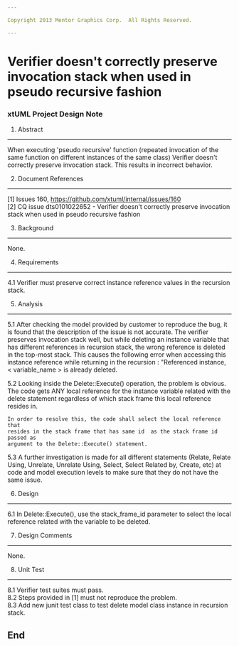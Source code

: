 ```yaml
---

Copyright 2013 Mentor Graphics Corp.  All Rights Reserved.

---
```


# Verifier doesn't correctly preserve invocation stack when used in pseudo recursive fashion 
### xtUML Project Design Note



1. Abstract
-----------
When executing 'pseudo recursive' function (repeated invocation of the same 
function on different instances of the same class) Verifier doesn't correctly 
preserve invocation stack. This results in incorrect behavior. 

2. Document References
----------------------
[1] Issues 160, https://github.com/xtuml/internal/issues/160  
[2] CQ issue dts0101022652 - Verifier doesn't correctly preserve invocation 
	stack when used in pseudo recursive fashion  

3. Background
-------------
None.

4. Requirements
---------------
4.1 Verifier must preserve correct instance reference values in the recursion 
	stack.

5. Analysis
-----------
5.1 After checking the model provided by customer to reproduce the bug, it is 
	found that the description of the issue is not accurate. The verifier 
	preserves invocation stack well, but while deleting an instance variable 
	that has different references in recursion stack, the wrong reference is 
	deleted in the top-most stack. This causes the following error when accessing this 
	instance reference while returning in the recursion :
		 "Referenced instance, < variable_name > is already deleted.
		 
5.2 Looking inside the Delete::Execute() operation, the problem is obvious. 
        The code gets ANY local reference for the instance variable
	related with the delete statement regardless of which stack frame this
	local reference resides in. 
	
	In order to resolve this, the code shall select the local reference that
	resides in the stack frame that has same id  as the stack frame id passed as 
	argument to the Delete::Execute() statement.
	
5.3 A further investigation is made for all different statements (Relate, 
	Relate Using, Unrelate, Unrelate Using, Select, Select Related by, Create,
	etc) at code and model execution levels to make sure that they do not have 
	the same issue.

6. Design
---------
6.1 In Delete::Execute(), use the stack_frame_id parameter to select the
	local reference related with the variable to be deleted.


7. Design Comments
------------------
None.

8. Unit Test
------------
8.1 Verifier test suites must pass.  
8.2 Steps provided in [1] must not reproduce the problem.  
8.3 Add new junit test class to test delete model class instance in recursion
   stack.

End
---

